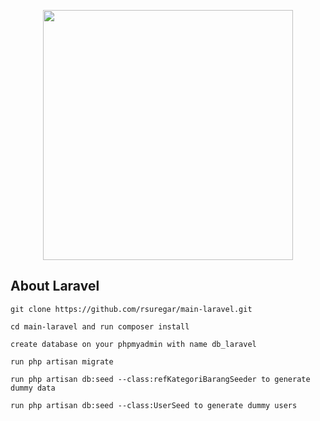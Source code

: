 <p align="center"><img src="https://res.cloudinary.com/dtfbvvkyp/image/upload/v1566331377/laravel-logolockup-cmyk-red.svg" width="400"></p>

## About Laravel
`git clone https://github.com/rsuregar/main-laravel.git`

`cd main-laravel and run composer install`

`create database on your phpmyadmin with name db_laravel`

`run php artisan migrate`

`run php artisan db:seed --class:refKategoriBarangSeeder to generate dummy data`

`run php artisan db:seed --class:UserSeed to generate dummy users`

